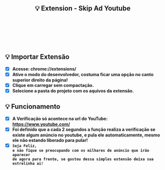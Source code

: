 
<br>
<span align="center">

## :bulb: Extension - Skip Ad Youtube
</span>
<br><br><br><br>


<br>

## :bulb: Importar Extensão

- [x] **Acesse: chrome://extensions/**
- [x] **Ative o modo do desenvolvedor, costuma ficar uma opção no canto superior direito da página!**
- [x] **Clique em carregar sem compactação.**
- [x] **Selecione a pasta do projeto com os aquivos da extensão.**

## :bulb: Funcionamento

- [x] **A Verificação só acontece na url do YouTube: https://www.youtube.com/**
- [x] **Foi definido que a cada 2 segundos a função realiza a verificação se existe algum anúncio no youtube, e pula ele automaticamente, mesmo ele não estando liberado para pular!**
- [x] **<code>Seja Feliz, e não fique se preocupando com os milhares de anúncio que irão aparecer de agora para frente, se gostou dessa simples extensão deixa sua estrelinha ai!</code>**